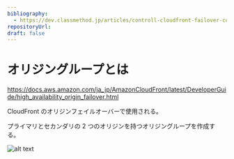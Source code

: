 ```yaml
---
bibliography: 
  - https://dev.classmethod.jp/articles/controll-cloudfront-failover-condition/
repositoryUrl:
draft: false
---
```


# オリジングループとは

https://docs.aws.amazon.com/ja_jp/AmazonCloudFront/latest/DeveloperGuide/high_availability_origin_failover.html

CloudFront のオリジンフェイルオーバーで使用される。

プライマリとセカンダリの 2 つのオリジンを持つオリジングループを作成する。

![alt text](https://docs.aws.amazon.com/ja_jp/AmazonCloudFront/latest/DeveloperGuide/images/origingroups-overview.png)
